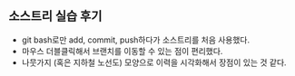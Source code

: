## 소스트리 실습 후기

+ git bash로만 add, commit, push하다가 소스트리를 처음 사용했다.
+ 마우스 더블클릭해서 브랜치를 이동할 수 있는 점이 편리했다.
+ 나뭇가지 (혹은 지하철 노선도) 모양으로 이력을 시각화해서 장점이 있는 것 같다.
  
